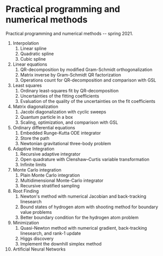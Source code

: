 <h1>Practical programming and numerical methods</h1>	
Practical programming and numerical methods -- spring 2021. 

1. Interpolation
    1. Linear spline
    2. Quadratic spline
    3. Cubic spline
2. Linear equations
    1. QR-decomposition by modified Gram-Schmidt orthogonalization
    2. Matrix inverse by Gram-Schmidt QR factorization
    3. Operations count for QR-decomposition and comparison with GSL
3. Least squares
    1. Ordinary least-squares fit by QR-decomposition
    2. Uncertainties of the fitting coefficients
    3. Evaluation of the quality of the uncertainties on the fit coefficients
4. Matrix diagonalization
    1. Jacobi diagonalization with cyclic sweeps
    2. Quantum particle in a box
    3. Scaling, optimization, and comparison with GSL
5. Ordinary differential equations
    1. Embedded Runge-Kutta ODE integrator
    2. Store the path
    3. Newtonian gravitational three-body problem
6. Adaptive Integration
    1. Recursive adaptive integrator
    2. Open quadrature with Clenshaw–Curtis variable transformation
    3. Infinite limits
7. Monte Carlo integration
    1. Plain Monte Carlo integration
    2. Multidimensional Monte-Carlo integrator
    3. Recursive stratified sampling
8. Root Finding
    1. Newton's method with numerical Jacobian and back-tracking linesearch
    2. Bound states of hydrogen atom with shooting method for boundary value problems
    3. Better boundary condition for the hydrogen atom problem
9. Minimization 
    1. Quasi-Newton method with numerical gradient, back-tracking linesearch, and rank-1 update
    2. Higgs discovery 
    3. Implement the downhill simplex method
10. Artificial Neural Networks














